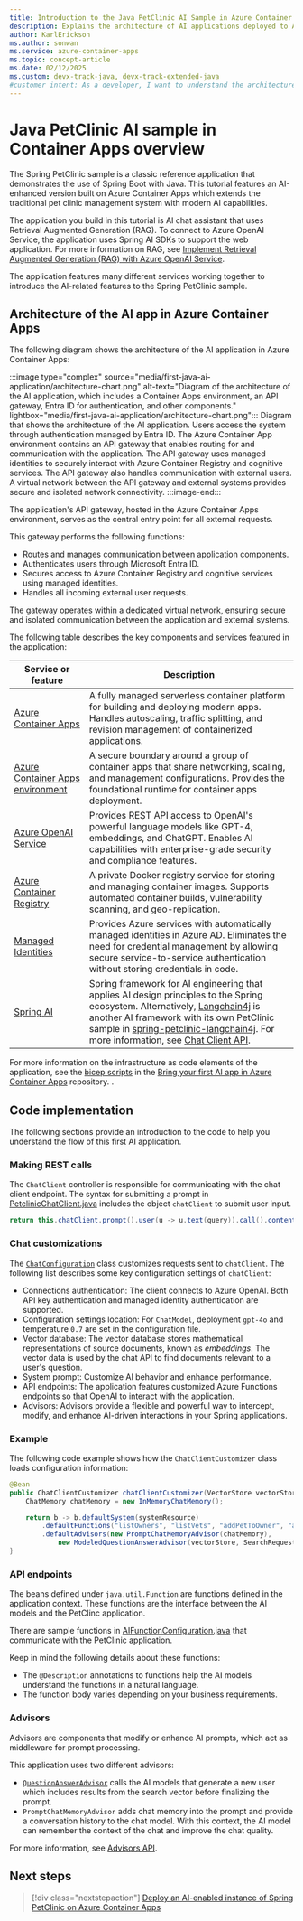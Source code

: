 ```yaml
---
title: Introduction to the Java PetClinic AI Sample in Azure Container Apps
description: Explains the architecture of AI applications deployed to Azure Container Apps.
author: KarlErickson
ms.author: sonwan
ms.service: azure-container-apps
ms.topic: concept-article
ms.date: 02/12/2025
ms.custom: devx-track-java, devx-track-extended-java
#customer intent: As a developer, I want to understand the architecture of AI applications deployed to Azure Container Apps.
---
```


# Java PetClinic AI sample in Container Apps overview

The Spring PetClinic sample is a classic reference application that demonstrates the use of Spring Boot with Java. This tutorial features an  AI-enhanced version built on Azure Container Apps which extends the traditional pet clinic management system with modern AI capabilities.

The application you build in this tutorial is AI chat assistant that uses Retrieval Augmented Generation (RAG). To connect to Azure OpenAI Service, the application uses Spring AI SDKs to support the web application. For more information on RAG, see [Implement Retrieval Augmented Generation (RAG) with Azure OpenAI Service](/training/modules/use-own-data-azure-openai).

The application features many different services working together to introduce the AI-related features to the Spring PetClinic sample.

## Architecture of the AI app in Azure Container Apps

The following diagram shows the architecture of the AI application in Azure Container Apps:

:::image type="complex" source="media/first-java-ai-application/architecture-chart.png" alt-text="Diagram of the architecture of the AI application, which includes a Container Apps environment, an API gateway, Entra ID for authentication, and other components." lightbox="media/first-java-ai-application/architecture-chart.png":::
   Diagram that shows the architecture of the AI application. Users access the system through authentication managed by Entra ID. The Azure Container App environment contains an API gateway that enables routing for and communication with the application. The API gateway uses managed identities to securely interact with Azure Container Registry and cognitive services. The API gateway also handles communication with external users. A virtual network between the API gateway and external systems provides secure and isolated network connectivity.
:::image-end:::

The application's API gateway, hosted in the Azure Container Apps environment, serves as the central entry point for all external requests.

This gateway performs the following functions:

- Routes and manages communication between application components.
- Authenticates users through Microsoft Entra ID.
- Secures access to Azure Container Registry and cognitive services using managed identities.
- Handles all incoming external user requests.

The gateway operates within a dedicated virtual network, ensuring secure and isolated communication between the application and external systems.

The following table describes the key components and services featured in the application:

| Service or feature                                                                | Description                                                                                                                                                                                                                                                                                                                                                                                                                          |
|-----------------------------------------------------------------------------------|--------------------------------------------------------------------------------------------------------------------------------------------------------------------------------------------------------------------------------------------------------------------------------------------------------------------------------------------------------------------------------------------------------------------------------------|
| [Azure Container Apps](/azure/container-apps/overview)                            | A fully managed serverless container platform for building and deploying modern apps. Handles autoscaling, traffic splitting, and revision management of containerized applications.                                                                                                                                                                                                                                                 |
| [Azure Container Apps environment](/azure/container-apps/environment)             | A secure boundary around a group of container apps that share networking, scaling, and management configurations. Provides the foundational runtime for container apps deployment.                                                                                                                                                                                                                                                   |
| [Azure OpenAI Service](/azure/ai-services/openai/overview)                        | Provides REST API access to OpenAI's powerful language models like GPT-4, embeddings, and ChatGPT. Enables AI capabilities with enterprise-grade security and compliance features.                                                                                                                                                                                                                                                   |
| [Azure Container Registry](/azure/container-registry/container-registry-intro)    | A private Docker registry service for storing and managing container images. Supports automated container builds, vulnerability scanning, and geo-replication.                                                                                                                                                                                                                                                                       |
| [Managed Identities](/entra/identity/managed-identities-azure-resources/overview) | Provides Azure services with automatically managed identities in Azure AD. Eliminates the need for credential management by allowing secure service-to-service authentication without storing credentials in code.                                                                                                                                                                                                                   |
| [Spring AI](https://spring.io/projects/spring-ai)                                 | Spring framework for AI engineering that applies AI design principles to the Spring ecosystem. Alternatively, [Langchain4j](https://docs.langchain4j.dev/intro) is another AI framework with its own PetClinic sample in [spring-petclinic-langchain4j](https://github.com/Azure-Samples/spring-petclinic-langchain4j). For more information, see [Chat Client API](https://docs.spring.io/spring-ai/reference/api/chatclient.html).|

For more information on the infrastructure as code elements of the application, see the [bicep scripts](https://github.com/Azure-Samples/spring-petclinic-ai/blob/main/infra/bicep/main.bicep) in the [Bring your first AI app in Azure Container Apps](https://github.com/Azure-Samples/spring-petclinic-ai/) repository.
.

## Code implementation

The following sections provide an introduction to the code to help you understand the flow of this first AI application.

### Making REST calls

The `ChatClient` controller is responsible for communicating with the chat client endpoint. The syntax for submitting a prompt in [PetclinicChatClient.java](https://github.com/Azure-Samples/spring-petclinic-ai/blob/main/src/main/java/org/springframework/samples/petclinic/genai/PetclinicChatClient.java) includes the object `chatClient` to submit user input.

```java
return this.chatClient.prompt().user(u -> u.text(query)).call().content();
```

### Chat customizations

The [`ChatConfiguration`](https://github.com/Azure-Samples/spring-petclinic-ai/blob/main/src/main/java/org/springframework/samples/petclinic/genai/ChatConfiguration.java) class customizes requests sent to `chatClient`. The following list describes some key configuration settings of `chatClient`:

- Connections authentication: The client connects to Azure OpenAI. Both API key authentication and managed identity authentication are supported.
- Configuration settings location: For `ChatModel`, deployment `gpt-4o` and temperature `0.7` are set in the configuration file.
- Vector database: The vector database stores mathematical representations of source documents, known as *embeddings*. The vector data is used by the chat API to find documents relevant to a user's question.
- System prompt: Customize AI behavior and enhance performance.
- API endpoints: The application features customized Azure Functions endpoints so that OpenAI to interact with the application.
- Advisors: Advisors provide a flexible and powerful way to intercept, modify, and enhance AI-driven interactions in your Spring applications.

### Example

The following code example shows how the  `ChatClientCustomizer` class loads configuration information:

```java
@Bean
public ChatClientCustomizer chatClientCustomizer(VectorStore vectorStore, ChatModel model) {
    ChatMemory chatMemory = new InMemoryChatMemory();

    return b -> b.defaultSystem(systemResource)
        .defaultFunctions("listOwners", "listVets", "addPetToOwner", "addOwnerToPetclinic")
        .defaultAdvisors(new PromptChatMemoryAdvisor(chatMemory),
            new ModeledQuestionAnswerAdvisor(vectorStore, SearchRequest.defaults(), model));
}
```

### API endpoints

The beans defined under `java.util.Function` are functions defined in the application context. These functions are the interface between the AI models and the PetClinc application.

There are sample functions in [AIFunctionConfiguration.java](https://github.com/Azure-Samples/spring-petclinic-ai/blob/main/src/main/java/org/springframework/samples/petclinic/genai/AIFunctionConfiguration.java) that communicate with the PetClinic application.

Keep in mind the following details about these functions:

- The `@Description` annotations to functions help the AI models understand the functions in a natural language.
- The function body varies depending on your business requirements.

### Advisors

Advisors are components that modify or enhance AI prompts, which act as middleware for prompt processing.

This application uses two different advisors:

- [`QuestionAnswerAdvisor`](https://github.com/Azure-Samples/spring-petclinic-ai/blob/main/src/main/java/org/springframework/samples/petclinic/genai/ModeledQuestionAnswerAdvisor.java) calls the AI models that generate a new user which includes results from the search vector before finalizing the prompt.
- `PromptChatMemoryAdvisor` adds chat memory into the prompt and provide a conversation history to the chat model. With this context, the AI model can remember the context of the chat and improve the chat quality.

For more information, see [Advisors API](https://docs.spring.io/spring-ai/reference/api/advisors.html).

## Next steps

> [!div class="nextstepaction"]
> [Deploy an AI-enabled instance of Spring PetClinic on Azure Container Apps](java-petclinic-ai-overview.md)
